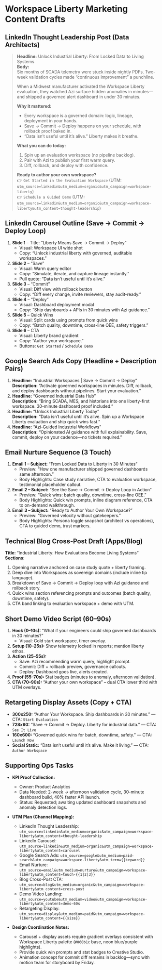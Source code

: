 # Workspace Liberty Marketing Content Drafts

## LinkedIn Thought Leadership Post (Data Architects)

> **Headline:** Unlock Industrial Liberty: From Locked Data to Living Systems  
> **Body:**  
> Six months of SCADA telemetry were stuck inside nightly PDFs. Two-week validation cycles made “continuous improvement” a punchline.  
>  
> When a Midwest manufacturer activated the Workspace Liberty evaluation, they watched Azi surface hidden anomalies in minutes—and shipped a governed alert dashboard in under 30 minutes.  
>  
> **Why it mattered:**  
> - Every workspace is a governed domain: logic, lineage, deployment in your hands.  
> - Save → Commit → Deploy happens on your schedule, with rollback proof baked in.  
> - “Data isn’t useful until it’s alive.” Liberty makes it breathe.  
>  
> **What you can do today:**  
> 1. Spin up an evaluation workspace (no pipeline backlog).  
> 2. Pair with Azi to publish your first warm query.  
> 3. Diff, rollback, and deploy with confidence.  
>  
> **Ready to author your own workspace?**  
> 👉 `Get Started in the Evaluation Workspace` (UTM: `utm_source=linkedin&utm_medium=organic&utm_campaign=workspace-liberty`)  
> 👉 `Schedule a Guided Demo` (UTM: `utm_source=linkedin&utm_medium=organic&utm_campaign=workspace-liberty&utm_content=thought-leadership`)

## LinkedIn Carousel Outline (Save → Commit → Deploy Loop)

1. **Slide 1** – Title: “Liberty Means Save → Commit → Deploy”  
   - Visual: Workspace UI wide shot  
   - Copy: “Unlock industrial liberty with governed, auditable workspaces.”  
2. **Slide 2** – “Save”  
   - Visual: Warm query editor  
   - Copy: “Simulate, iterate, and capture lineage instantly.”  
   - Pull quote: “Data isn’t useful until it’s alive.”  
3. **Slide 3** – “Commit”  
   - Visual: Diff view with rollback button  
   - Copy: “Diff every change, invite reviewers, stay audit-ready.”  
4. **Slide 4** – “Deploy”  
   - Visual: Dashboard deployment modal  
   - Copy: “Ship dashboards + APIs in 30 minutes with Azi guidance.”  
5. **Slide 5** – Quick Wins  
   - Visual: Split cards using prompts from quick wins  
   - Copy: “Batch quality, downtime, cross-line OEE, safety triggers.”  
6. **Slide 6** – CTA  
   - Visual: Liberty brand gradient  
   - Copy: “Author your workspace.”  
   - Buttons: `Get Started` / `Schedule Demo`

## Google Search Ads Copy (Headline + Description Pairs)

1. **Headline:** “Industrial Workspaces | Save → Commit → Deploy”  
   **Description:** “Activate governed workspaces in minutes. Diff, rollback, and deploy dashboards without pipelines. Start your evaluation.”  
2. **Headline:** “Governed Industrial Data Hub”  
   **Description:** “Bring SCADA, MES, and historians into one liberty-first workspace. 30-minute dashboard proof included.”  
3. **Headline:** “Unlock Industrial Liberty Today”  
   **Description:** “Data isn’t useful until it’s alive. Spin up a Workspace Liberty evaluation and ship quick wins fast.”  
4. **Headline:** “Azi-Guided Industrial Workflows”  
   **Description:** “Opinionated AI guidance with full explainability. Save, commit, deploy on your cadence—no tickets required.”

## Email Nurture Sequence (3 Touch)

1. **Email 1 – Subject:** “From Locked Data to Liberty in 30 Minutes”  
   - Preview: “How one manufacturer shipped governed dashboards same afternoon.”  
   - Body Highlights: Case study narrative, CTA to evaluation workspace, testimonial placeholder callout.  
2. **Email 2 – Subject:** “See the Save → Commit → Deploy Loop in Action”  
   - Preview: “Quick wins: batch quality, downtime, cross-line OEE.”  
   - Body Highlights: Quick win prompts, inline diagram reference, CTA to on-demand walkthrough.  
3. **Email 3 – Subject:** “Ready to Author Your Own Workspace?”  
   - Preview: “Governed velocity without gatekeepers.”  
   - Body Highlights: Persona toggle snapshot (architect vs operations), CTA to guided demo, trust markers.

## Technical Blog Cross-Post Draft (Apps/Blog)

**Title:** “Industrial Liberty: How Evaluations Become Living Systems”  
**Sections:**  
1. Opening narrative anchored on case study quote + liberty framing.  
2. Deep dive into Workspaces as sovereign domains (include inline tip language).  
3. Breakdown of Save → Commit → Deploy loop with Azi guidance and rollback story.  
4. Quick wins section referencing prompts and outcomes (batch quality, downtime, safety).  
5. CTA band linking to evaluation workspace + demo with UTM.

## Short Demo Video Script (60–90s)

1. **Hook (0–10s):** “What if your engineers could ship governed dashboards in 30 minutes?”  
   - Visual: Cold start workspace, timer overlay.  
2. **Setup (10–25s):** Show telemetry locked in reports; mention liberty ethos.  
3. **Action (25–55s):**  
   - Save: Azi recommending warm query, highlight prompt.  
   - Commit: Diff + rollback preview, governance callouts.  
   - Deploy: Dashboard goes live, alerts created.  
4. **Proof (55–70s):** Stat badges (minutes to anomaly, afternoon validation).  
5. **CTA (70–90s):** “Author your own workspace” – dual CTA lower third with UTM overlays.

## Retargeting Display Assets (Copy + CTA)

- **300x250:** “Author Your Workspace. Ship dashboards in 30 minutes.” — CTA: `Start Evaluation`  
- **728x90:** “Save → Commit → Deploy. Liberty for industrial data.” — CTA: `See It Live`  
- **160x600:** “Governed quick wins for batch, downtime, safety.” — CTA: `Launch Now`  
- **Social Static:** “Data isn’t useful until it’s alive. Make it living.” — CTA: `Author Workspace`

## Supporting Ops Tasks

- **KPI Proof Collection:**  
  - Owner: Product Analytics  
  - Data Needed: 2-week → afternoon validation cycle, 30-minute dashboard build, 40% faster API launch.  
  - Status: Requested; awaiting updated dashboard snapshots and anomaly detection logs.

- **UTM Plan (Channel Mapping):**  
  - LinkedIn Thought Leadership: `utm_source=linkedin&utm_medium=organic&utm_campaign=workspace-liberty&utm_content=thought-leadership`  
  - LinkedIn Carousel: `utm_source=linkedin&utm_medium=organic&utm_campaign=workspace-liberty&utm_content=carousel`  
  - Google Search Ads: `utm_source=google&utm_medium=paid-search&utm_campaign=workspace-liberty&utm_term={{keyword}}`  
  - Email Nurture: `utm_source=email&utm_medium=nurture&utm_campaign=workspace-liberty&utm_content=touch-{{1|2|3}}`  
  - Blog Cross-Post CTA: `utm_source=blog&utm_medium=organic&utm_campaign=workspace-liberty&utm_content=cross-post`  
  - Demo Video Landing: `utm_source=youtube&utm_medium=video&utm_campaign=workspace-liberty&utm_content=demo-60s`  
  - Retargeting Display: `utm_source=display&utm_medium=paid&utm_campaign=workspace-liberty&utm_content={{size}}`

- **Design Coordination Notes:**  
  - Carousel + display assets require gradient overlays consistent with Workspace Liberty palette (`#060b1c` base, neon blue/purple highlights).  
  - Provide quick win prompts and stat badges to Creative Studio.  
  - Animation concept for commit diff remains in backlog—sync with motion team for storyboard by Friday.

